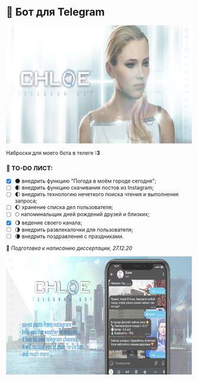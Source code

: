 # :robot: Бот для Telegram

<img src="https://github.com/BeautifulDirt/chloe_telegram_bot/blob/main/chloebot.jpg" data-canonical-src="https://github.com/BeautifulDirt/chloe_telegram_bot/blob/main/chloebot.jpg" width="640" height="320" />

Наброски для моего бота в телеге **:3**
 
### :herb: TO-DO ЛИСТ:
- [X] :new_moon: внедрить функцию "Погода в моём городе сегодня";
- [ ] :waxing_crescent_moon: внедрить функцию скачивания постов из Instagram;
- [ ] :first_quarter_moon: внедрить технологию нечеткого поиска чтения и выполнения запроса;
- [ ] :waxing_gibbous_moon: хранение списка дел пользователя;
- [ ] :full_moon: напоминальщик дней рождений друзей и близких;
- [X] :waning_gibbous_moon: ведение своего канала;
- [ ] :last_quarter_moon: внедрить развлекалочки для пользователя;
- [ ] :waning_crescent_moon: внедрить поздравления с праздниками.

:calendar: *Подготовка к написанию диссертации, 27.12.20*

<img src="https://github.com/BeautifulDirt/chloe_telegram_bot/blob/main/chloebot2.jpg" data-canonical-src="https://github.com/BeautifulDirt/chloe_telegram_bot/blob/main/chloebot2.jpg" width="640" height="320" />
